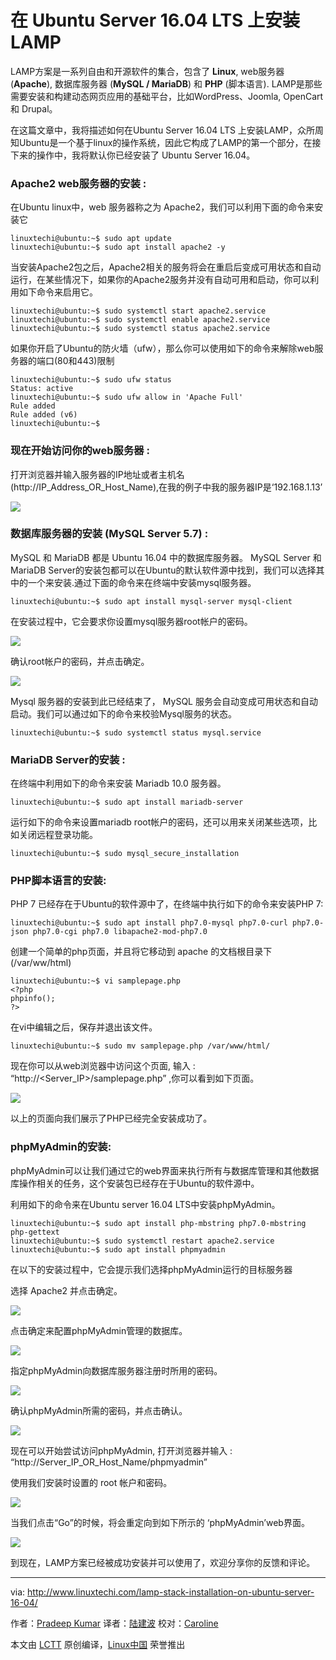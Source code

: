 在 Ubuntu Server 16.04 LTS 上安装 LAMP
=========================================================

LAMP方案是一系列自由和开源软件的集合，包含了  **Linux**, web服务器 (**Apache**), 数据库服务器 (**MySQL / MariaDB**) 和 **PHP** (脚本语言). LAMP是那些需要安装和构建动态网页应用的基础平台，比如WordPress、Joomla, OpenCart 和 Drupal。

在这篇文章中，我将描述如何在Ubuntu Server 16.04 LTS 上安装LAMP，众所周知Ubuntu是一个基于linux的操作系统，因此它构成了LAMP的第一个部分，在接下来的操作中，我将默认你已经安装了 Ubuntu Server 16.04。

### Apache2 web服务器的安装 :

在Ubuntu linux中，web 服务器称之为 Apache2，我们可以利用下面的命令来安装它

```
linuxtechi@ubuntu:~$ sudo apt update
linuxtechi@ubuntu:~$ sudo apt install apache2 -y
```

当安装Apache2包之后，Apache2相关的服务将会在重启后变成可用状态和自动运行，在某些情况下，如果你的Apache2服务并没有自动可用和启动，你可以利用如下命令来启用它。

```
linuxtechi@ubuntu:~$ sudo systemctl start apache2.service
linuxtechi@ubuntu:~$ sudo systemctl enable apache2.service
linuxtechi@ubuntu:~$ sudo systemctl status apache2.service
```

如果你开启了Ubuntu的防火墙（ufw），那么你可以使用如下的命令来解除web服务器的端口(80和443)限制

```
linuxtechi@ubuntu:~$ sudo ufw status
Status: active
linuxtechi@ubuntu:~$ sudo ufw allow in 'Apache Full'
Rule added
Rule added (v6)
linuxtechi@ubuntu:~$
```

### 现在开始访问你的web服务器 :

打开浏览器并输入服务器的IP地址或者主机名
(http://IP_Address_OR_Host_Name),在我的例子中我的服务器IP是‘192.168.1.13’

![](http://www.linuxtechi.com/wp-content/uploads/2016/05/Apache2-Ubuntu-server-16.04-1024x955.jpg)

### 数据库服务器的安装 (MySQL Server 5.7) :

MySQL 和 MariaDB 都是 Ubuntu 16.04 中的数据库服务器。 MySQL Server 和 MariaDB Server的安装包都可以在Ubuntu的默认软件源中找到，我们可以选择其中的一个来安装.通过下面的命令来在终端中安装mysql服务器。

```
linuxtechi@ubuntu:~$ sudo apt install mysql-server mysql-client
```

在安装过程中，它会要求你设置mysql服务器root帐户的密码。

![](http://www.linuxtechi.com/wp-content/uploads/2016/05/Enter-root-password-mysql-server-ubuntu-16-04.jpg)

确认root帐户的密码，并点击确定。

![](http://www.linuxtechi.com/wp-content/uploads/2016/05/confirm-root-password-mysql-server-ubuntu-16-04.jpg)

Mysql 服务器的安装到此已经结束了， MySQL 服务会自动变成可用状态和自动启动。我们可以通过如下的命令来校验Mysql服务的状态。

```
linuxtechi@ubuntu:~$ sudo systemctl status mysql.service
```

### MariaDB Server的安装 :

在终端中利用如下的命令来安装 Mariadb 10.0 服务器。

```
linuxtechi@ubuntu:~$ sudo apt install mariadb-server
```

运行如下的命令来设置mariadb root帐户的密码，还可以用来关闭某些选项，比如关闭远程登录功能。

```
linuxtechi@ubuntu:~$ sudo mysql_secure_installation
```

### PHP脚本语言的安装:

PHP 7 已经存在于Ubuntu的软件源中了，在终端中执行如下的命令来安装PHP 7:

```
linuxtechi@ubuntu:~$ sudo apt install php7.0-mysql php7.0-curl php7.0-json php7.0-cgi php7.0 libapache2-mod-php7.0
```

创建一个简单的php页面，并且将它移动到 apache 的文档根目录下 (/var/ww/html)

```
linuxtechi@ubuntu:~$ vi samplepage.php
<?php
phpinfo();
?>
```

在vi中编辑之后，保存并退出该文件。

```
linuxtechi@ubuntu:~$ sudo mv samplepage.php /var/www/html/
```

现在你可以从web浏览器中访问这个页面, 
输入 : “http://<Server_IP>/samplepage.php” ,你可以看到如下页面。

![](http://www.linuxtechi.com/wp-content/uploads/2016/05/Sample-PHP-Page-Ubuntu-Server-16-04.jpg)

以上的页面向我们展示了PHP已经完全安装成功了。

### phpMyAdmin的安装:

phpMyAdmin可以让我们通过它的web界面来执行所有与数据库管理和其他数据库操作相关的任务，这个安装包已经存在于Ubuntu的软件源中。

利用如下的命令来在Ubuntu server 16.04 LTS中安装phpMyAdmin。

```
linuxtechi@ubuntu:~$ sudo apt install php-mbstring php7.0-mbstring php-gettext
linuxtechi@ubuntu:~$ sudo systemctl restart apache2.service
linuxtechi@ubuntu:~$ sudo apt install phpmyadmin
```

在以下的安装过程中，它会提示我们选择phpMyAdmin运行的目标服务器

选择 Apache2 并点击确定。

![](http://www.linuxtechi.com/wp-content/uploads/2016/05/Web-Server-for-phpMyAdmin-Ubuntu-Server-16-04.jpg)

点击确定来配置phpMyAdmin管理的数据库。

![](http://www.linuxtechi.com/wp-content/uploads/2016/05/configure-database-for-phpmyadmin-ubuntu-server-16-04.jpg)

指定phpMyAdmin向数据库服务器注册时所用的密码。

![](http://www.linuxtechi.com/wp-content/uploads/2016/05/Select-Password-for-phpMyadmin-ubuntu-16-04-1024x433.jpg)

确认phpMyAdmin所需的密码，并点击确认。

![](http://www.linuxtechi.com/wp-content/uploads/2016/05/confirm-password-for-phpmyadmin-ubuntu-server-16-04.jpg)

现在可以开始尝试访问phpMyAdmin, 打开浏览器并输入 : “http://Server_IP_OR_Host_Name/phpmyadmin”

使用我们安装时设置的 root 帐户和密码。

![](http://www.linuxtechi.com/wp-content/uploads/2016/05/phpMyAdmin-Ubuntu-Server-16-04-1024x557.jpg)

当我们点击“Go”的时候，将会重定向到如下所示的 ‘phpMyAdmin’web界面。

![](http://www.linuxtechi.com/wp-content/uploads/2016/05/phpMyAdmin-portal-overview-ubuntu-server-16-04-1024x557.jpg)

到现在，LAMP方案已经被成功安装并可以使用了，欢迎分享你的反馈和评论。

--------------------------------------------------------------------------------

via: http://www.linuxtechi.com/lamp-stack-installation-on-ubuntu-server-16-04/

作者：[Pradeep Kumar][a]
译者：[陆建波](https://github.com/lujianbo)
校对：[Caroline](https://github.com/carolinewuyan)

本文由 [LCTT](https://github.com/LCTT/TranslateProject) 原创编译，[Linux中国](https://linux.cn/) 荣誉推出

[a]: http://www.linuxtechi.com/author/pradeep/
